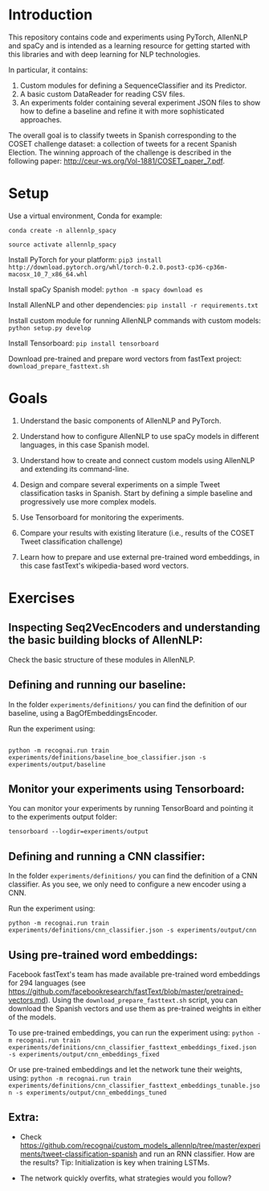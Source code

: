 # Introduction

This repository contains code and experiments using PyTorch, AllenNLP and spaCy and is intended as a learning resource for getting started with this libraries and with deep learning for NLP technologies.

In particular, it contains:

1. Custom modules for defining a SequenceClassifier and its Predictor.
2. A basic custom DataReader for reading CSV files.
3. An experiments folder containing several experiment JSON files to show how to define a baseline and refine it with more sophisticated approaches.

The overall goal is to classify tweets in Spanish corresponding to the COSET challenge dataset: a collection of tweets for a recent Spanish Election. The winning approach of the challenge is described in the following paper: http://ceur-ws.org/Vol-1881/COSET_paper_7.pdf.

# Setup

Use a virtual environment, Conda for example:

``conda create -n allennlp_spacy``

``source activate allennlp_spacy``

Install PyTorch for your platform:
``pip3 install http://download.pytorch.org/whl/torch-0.2.0.post3-cp36-cp36m-macosx_10_7_x86_64.whl``

Install spaCy Spanish model:
``python -m spacy download es``

Install AllenNLP and other dependencies:
``pip install -r requirements.txt``

Install custom module for running AllenNLP commands with custom models:
``python setup.py develop``

Install Tensorboard:
``pip install tensorboard``


Download pre-trained  and prepare word vectors from fastText project:
``download_prepare_fasttext.sh``

# Goals

1. Understand the basic components of AllenNLP and PyTorch.

2. Understand how to configure AllenNLP to use spaCy models in different languages, in this case Spanish model.

3. Understand how to create and connect custom models using AllenNLP and extending its command-line.

4. Design and compare several experiments on a simple Tweet classification tasks in Spanish. Start by defining a simple baseline and progressively use more complex models.

5. Use Tensorboard for monitoring the experiments.

6. Compare your results with existing literature (i.e., results of the COSET Tweet classification challenge)

7. Learn how to prepare and use external pre-trained word embeddings, in this case fastText's wikipedia-based word vectors.

# Exercises

## Inspecting Seq2VecEncoders and understanding the basic building blocks of AllenNLP:

Check the basic structure of these modules in AllenNLP.

## Defining and running our baseline:

In the folder ``experiments/definitions/`` you can find the definition of our baseline, using a BagOfEmbeddingsEncoder.

Run the experiment using:

```

python -m recognai.run train experiments/definitions/baseline_boe_classifier.json -s experiments/output/baseline 

```


## Monitor your experiments using Tensorboard:

You can monitor your experiments by running TensorBoard and pointing it to the experiments output folder:

``tensorboard --logdir=experiments/output``

## Defining and running a CNN classifier:

In the folder ``experiments/definitions/`` you can find the definition of a CNN classifier. As you see, we only need to configure a new encoder using a CNN.

Run the experiment using:

``python -m recognai.run train experiments/definitions/cnn_classifier.json -s experiments/output/cnn``

## Using pre-trained word embeddings:

Facebook fastText's team has made available pre-trained word embeddings for 294 languages (see https://github.com/facebookresearch/fastText/blob/master/pretrained-vectors.md). Using the ``download_prepare_fasttext.sh`` script, you can download the Spanish vectors and use them as pre-trained weights in either of the models.

To use pre-trained embeddings, you can run the experiment using:
``python -m recognai.run train experiments/definitions/cnn_classifier_fasttext_embeddings_fixed.json -s experiments/output/cnn_embeddings_fixed``

Or use pre-trained embeddings and let the network tune their weights, using:
``python -m recognai.run train experiments/definitions/cnn_classifier_fasttext_embeddings_tunable.json -s experiments/output/cnn_embeddings_tuned``

## Extra:

- Check https://github.com/recognai/custom_models_allennlp/tree/master/experiments/tweet-classification-spanish and run an RNN classifier. How are the results? Tip: Initialization is key when training LSTMs.

- The network quickly overfits, what strategies would you follow?

